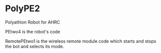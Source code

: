 # PolyPE2
Polyathlon Robot for AHRC

PEtwo4 
is the robot's code

RemotePEtwo1
is the wireless remote module code which starts and stops the bot and selects its
mode.


